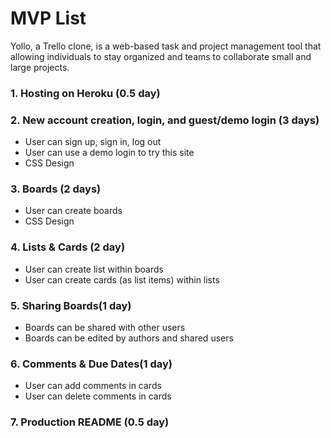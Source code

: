 

# MVP List

Yollo, a Trello clone, is a web-based task and project management tool that allowing individuals to stay organized and teams to collaborate small and large projects.  

### 1. Hosting on Heroku (0.5 day)
### 2. New account creation, login, and guest/demo login (3 days)
* User can sign up, sign in, log out
* User can use a demo login to try this site
* CSS Design

### 3. Boards (2 days) 
* User can create boards
* CSS Design

### 4. Lists & Cards (2 day)
* User can create list within boards
* User can create cards (as list items) within lists

### 5. Sharing Boards(1 day)
* Boards can be shared with other users
* Boards can be edited by authors and shared users

### 6. Comments & Due Dates(1 day)
* User can add comments in cards
* User can delete comments in cards

### 7. Production README (0.5 day)
